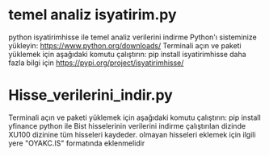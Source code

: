 # temel analiz isyatirim.py
python isyatirimhisse ile temel analiz verilerini indirme 
Python'ı sisteminize yükleyin: https://www.python.org/downloads/
Terminali açın ve paketi yüklemek için aşağıdaki komutu çalıştırın:
pip install isyatirimhisse
daha fazla bilgi için 
https://pypi.org/project/isyatirimhisse/
# Hisse_verilerini_indir.py
Terminali açın ve paketi yüklemek için aşağıdaki komutu çalıştırın:
pip install yfinance
python ile Bist hisselerinin verilerini indirme 
çalıştırılan dizinde XU100 dizinine tüm hisseleri kaydeder.
olmayan hisseleri eklemek için ilgili yere "OYAKC.IS"  formatında eklenmelidir
